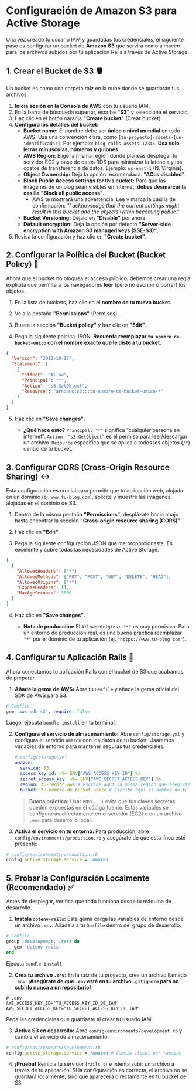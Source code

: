 # Configuración de Amazon S3 para Active Storage

Una vez creado tu usuario IAM y guardadas tus credenciales, el siguiente paso es configurar un bucket de **Amazon S3** que servirá como almacén para los archivos subidos por tu aplicación Rails a través de Active Storage.

## 1. Crear el Bucket de S3 🪣

Un bucket es como una carpeta raíz en la nube donde se guardarán tus archivos.

1. **Inicia sesión en la Consola de AWS** con tu usuario IAM.
2. En la barra de búsqueda superior, escribe **"S3"** y selecciona el servicio.
3. Haz clic en el botón naranja **"Create bucket"** (Crear bucket).
4. **Configura los detalles del bucket:**
   - **Bucket name:** El nombre debe ser **único a nivel mundial** en todo AWS. Usa una convención clara, como `[tu-proyecto]-assets-[un-identificador]`. Por ejemplo: `blog-rails-assets-12345`. **Usa solo letras minúsculas, números y guiones.**
   - **AWS Region:** Elige la misma región donde planeas desplegar tu servidor EC2 y base de datos RDS para minimizar la latencia y los costos de transferencia de datos. Ejemplo: `us-east-1` (N. Virginia).
   - **Object Ownership:** Deja la opción recomendada: **"ACLs disabled"**.
   - **Block Public Access settings for this bucket:** Para que las imágenes de un blog sean visibles en internet, **debes desmarcar la casilla "Block all public access"**.
     - AWS te mostrará una advertencia. Lee y marca la casilla de confirmación: _"I acknowledge that the current settings might result in this bucket and the objects within becoming public."_
   - **Bucket Versioning:** Déjalo en **"Disable"** por ahora.
   - **Default encryption:** Deja la opción por defecto **"Server-side encryption with Amazon S3 managed keys (SSE-S3)"**.
5. Revisa la configuración y haz clic en **"Create bucket"**.

## 2. Configurar la Política del Bucket (Bucket Policy) 📜

Ahora que el bucket no bloquea el acceso público, debemos crear una regla explícita que permita a los navegadores **leer** (pero no escribir o borrar) los objetos.

1. En la lista de buckets, haz clic en el **nombre de tu nuevo bucket**.

2. Ve a la pestaña **"Permissions"** (Permisos).

3. Busca la sección **"Bucket policy"** y haz clic en **"Edit"**.

4. Pega la siguiente política JSON. **Recuerda reemplazar `tu-nombre-de-bucket-unico` con el nombre exacto que le diste a tu bucket.**

```json
{
  "Version": "2012-10-17",
  "Statement": [
    {
      "Effect": "Allow",
      "Principal": "*",
      "Action": "s3:GetObject",
      "Resource": "arn:aws:s3:::tu-nombre-de-bucket-unico/*"
    }
  ]
}
```

5. Haz clic en **"Save changes"**.

   - **¿Qué hace esto?** `Principal: "*"` significa "cualquier persona en internet". `Action: "s3:GetObject"` es el permiso para leer/descargar un archivo. `Resource` especifica que se aplica a todos los objetos (`/*`) dentro de tu bucket.

## 3. Configurar CORS (Cross-Origin Resource Sharing) ↔️

Esta configuración es crucial para permitir que tu aplicación web, alojada en un dominio (ej. `www.tu-blog.com`), solicite y muestre las imágenes alojadas en el dominio de S3.

1. Dentro de la misma pestaña **"Permissions"**, desplázate hacia abajo hasta encontrar la sección **"Cross-origin resource sharing (CORS)"**.

2. Haz clic en **"Edit"**.

3. Pega la siguiente configuración JSON que me proporcionaste. Es excelente y cubre todas las necesidades de Active Storage.

```json
[
  {
    "AllowedHeaders": ["*"],
    "AllowedMethods": ["PUT", "POST", "GET", "DELETE", "HEAD"],
    "AllowedOrigins": ["*"],
    "ExposeHeaders": [],
    "MaxAgeSeconds": 3000
  }
]
```

4. Haz clic en **"Save changes"**.

   - **Nota de producción:** El `AllowedOrigins: "*"` es muy permisivo. Para un entorno de producción real, es una buena práctica reemplazar `"*"` por el dominio de tu aplicación (ej. `"https://www.tu-blog.com"`).

## 4. Configurar tu Aplicación Rails 💎

Ahora conectamos tu aplicación Rails con el bucket de S3 que acabamos de preparar.

1. **Añade la gema de AWS:**
   Abre tu `Gemfile` y añade la gema oficial del SDK de AWS para S3.

```ruby
# Gemfile
gem 'aws-sdk-s3', require: false
```

Luego, ejecuta `bundle install` en tu terminal.

2. **Configura el servicio de almacenamiento:**
   Abre `config/storage.yml` y configura el servicio `amazon` con los datos de tu bucket. Usaremos variables de entorno para mantener seguras tus credenciales.

   ```yaml
   # config/storage.yml
   amazon:
     service: S3
     access_key_id: <%= ENV["AWS_ACCESS_KEY_ID"] %>
     secret_access_key: <%= ENV["AWS_SECRET_ACCESS_KEY"] %>
     region: tu-region-aws # Escribe aquí la misma región que elegiste para el bucket
     bucket: tu-nombre-de-bucket-unico # Escribe aquí el nombre de tu bucket
   ```

   > **Buena práctica:** Usar `ENV[...]` evita que tus claves secretas queden expuestas en el código fuente. Estas variables se configurarán directamente en el servidor (EC2) o en un archivo `.env` para desarrollo local.

3. **Activa el servicio en tu entorno:**
   Para producción, abre `config/environments/production.rb` y asegúrate de que esta línea esté presente:

```ruby
# config/environments/production.rb
config.active_storage.service = :amazon
```

## 5. Probar la Configuración Localmente (Recomendado) ✅

Antes de desplegar, verifica que todo funciona desde tu máquina de desarrollo.

1. **Instala `dotenv-rails`:**
   Esta gema carga las variables de entorno desde un archivo `.env`. Añádela a tu `Gemfile` dentro del grupo de desarrollo:

```ruby
# Gemfile
group :development, :test do
   gem 'dotenv-rails'
end
```

Ejecuta `bundle install`.

2. **Crea tu archivo `.env`:**
   En la raíz de tu proyecto, crea un archivo llamado `.env`. **¡Asegúrate de que `.env` esté en tu archivo `.gitignore` para no subirlo nunca a un repositorio\!**

```
# .env
AWS_ACCESS_KEY_ID="TU_ACCESS_KEY_ID_DE_IAM"
AWS_SECRET_ACCESS_KEY="TU_SECRET_ACCESS_KEY_DE_IAM"
```

Pega las credenciales que guardaste al crear tu usuario IAM.

3. **Activa S3 en desarrollo:**
   Abre `config/environments/development.rb` y cambia el servicio de almacenamiento:

```ruby
# config/environments/development.rb
config.active_storage.service = :amazon # Cambia :local por :amazon
```

4. **¡Prueba\!**
   Reinicia tu servidor (`rails s`) e intenta subir un archivo a través de tu aplicación. Si la configuración es correcta, el archivo no se guardará localmente, sino que aparecerá directamente en tu bucket de S3.
